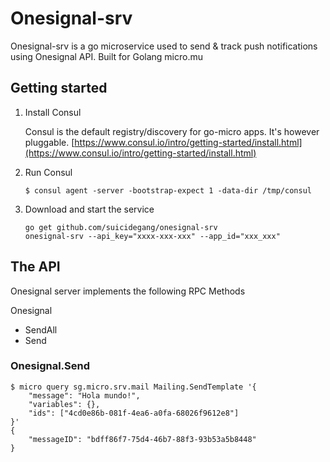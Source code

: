 # Onesignal-srv

Onesignal-srv is a go microservice used to send & track push notifications using Onesignal API. Built for Golang micro.mu

## Getting started

1. Install Consul

	Consul is the default registry/discovery for go-micro apps. It's however pluggable.
	[https://www.consul.io/intro/getting-started/install.html](https://www.consul.io/intro/getting-started/install.html)

2. Run Consul
	```
	$ consul agent -server -bootstrap-expect 1 -data-dir /tmp/consul
	```
	
3. Download and start the service
	```shell
	go get github.com/suicidegang/onesignal-srv
	onesignal-srv --api_key="xxxx-xxx-xxx" --app_id="xxx_xxx"
	```

## The API
Onesignal server implements the following RPC Methods

Onesignal
- SendAll
- Send

### Onesignal.Send
```shell
$ micro query sg.micro.srv.mail Mailing.SendTemplate '{
	"message": "Hola mundo!",
	"variables": {},
	"ids": ["4cd0e86b-081f-4ea6-a0fa-68026f9612e8"]
}'
{
	"messageID": "bdff86f7-75d4-46b7-88f3-93b53a5b8448"
}
```
